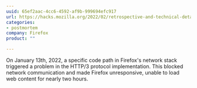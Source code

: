 ```yaml
---
uuid: 65ef2aac-4cc6-4592-af9b-999694efc917
url: https://hacks.mozilla.org/2022/02/retrospective-and-technical-details-on-the-recent-firefox-outage/
categories:
- postmortem
company: Firefox
product: ""

---
```


On January 13th, 2022, a specific code path in Firefox's network stack triggered a problem in the HTTP/3 protocol implementation. This blocked network communication and made Firefox unresponsive, unable to load web content for nearly two hours.
